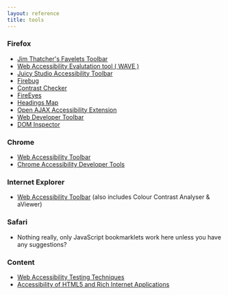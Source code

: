 ```yaml
---
layout: reference
title: tools
---
```


### Firefox ###

* <a href="http://jimthatcher.com/favelets/" target="_blank">Jim Thatcher's Favelets Toolbar</a>
* <a href="http://wave.webaim.org/toolbar/" target="_blank">Web Accessibility Evalutation tool ( WAVE )</a>
* <a href="https://addons.mozilla.org/en-us/firefox/addon/juicy-studio-accessibility-too/" target="_blank">Juicy Studio Accessibility Toolbar</a>
* <a href="http://getfirebug.com" target="_blank">Firebug</a>
* <a target="_blank" href="https://addons.mozilla.org/en-US/firefox/addon/wcag-contrast-checker/">Contrast Checker</a>
* <a href="http://www.deque.com/deque-fireeyes" target="_blank">FireEyes</a>
* <a href="https://addons.mozilla.org/En-us/firefox/addon/headingsmap/" target="_blank">Headings Map</a>
* <a href="https://addons.mozilla.org/en-us/firefox/addon/openajax-accessibility-exte/" target="_blank">Open AJAX Accessibility Extension</a>
* <a href="https://addons.mozilla.org/en-US/firefox/addon/web-developer/" target="_blank">Web Developer Toolbar</a>
* <a href="https://addons.mozilla.org/en-us/firefox/addon/dom-inspector-6622/" target="_blank">DOM Inspector</a>

### Chrome ###

* <a href="https://chrome.google.com/webstore/detail/web-developer/bfbameneiokkgbdmiekhjnmfkcnldhhm?hl=en-US" target="_blank">Web Accessibility Toolbar</a>
* <a href="https://chrome.google.com/webstore/detail/accessibility-developer-t/fpkknkljclfencbdbgkenhalefipecmb?hl=en" target="_blank">Chrome Accessibility Developer Tools</a>

### Internet Explorer ###

* <a href="http://www.paciellogroup.com/resources/wat" target="_blank">Web Accessibility Toolbar</a> (also includes Colour Contrast Analyser &amp; aViewer)

### Safari ###

* Nothing really, only JavaScript bookmarklets work here unless you have any suggestions?


### Content ###

* <a href="http://pauljadam.com/weba11ytesting/" target="_blank">Web Accessibility Testing Techniques</a>
* <a href="http://files.paciellogroup.com/training/CSUN2013/" target="_blank">Accessibility of HTML5 and Rich Internet Applications</a>

